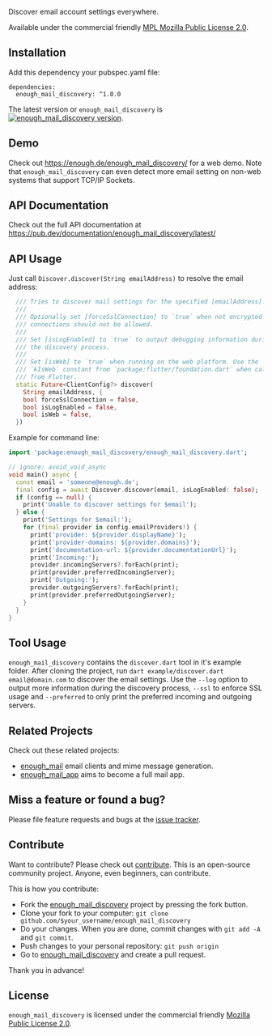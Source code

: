 Discover email account settings everywhere.

Available under the commercial friendly 
[MPL Mozilla Public License 2.0](https://www.mozilla.org/en-US/MPL/).


## Installation
Add this dependency your pubspec.yaml file:

```
dependencies:
  enough_mail_discovery: ^1.0.0
```
The latest version or `enough_mail_discovery` is [![enough_mail_discovery version](https://img.shields.io/pub/v/enough_mail_discovery.svg)](https://pub.dartlang.org/packages/enough_mail_discovery).

## Demo

Check out https://enough.de/enough_mail_discovery/ for a web demo.
Note that `enough_mail_discovery` can even detect more email setting on non-web systems that support TCP/IP Sockets.

## API Documentation
Check out the full API documentation at https://pub.dev/documentation/enough_mail_discovery/latest/

## API Usage

Just call `Discover.discover(String emailAddress)` to resolve the email address:
```dart
  /// Tries to discover mail settings for the specified [emailAddress].
  ///
  /// Optionally set [forceSslConnection] to `true` when not encrypted
  /// connections should not be allowed.
  ///
  /// Set [isLogEnabled] to `true` to output debugging information during
  /// the discovery process.
  ///
  /// Set [isWeb] to `true` when running on the web platform. Use the
  /// `kIsWeb` constant from `package:flutter/foundation.dart` when called
  /// from Flutter.
  static Future<ClientConfig?> discover(
    String emailAddress, {
    bool forceSslConnection = false,
    bool isLogEnabled = false,
    bool isWeb = false,
  }) 
```

Example for command line:
```dart
import 'package:enough_mail_discovery/enough_mail_discovery.dart';

// ignore: avoid_void_async
void main() async {
  const email = 'someone@enough.de';
  final config = await Discover.discover(email, isLogEnabled: false);
  if (config == null) {
    print('Unable to discover settings for $email');
  } else {
    print('Settings for $email:');
    for (final provider in config.emailProviders!) {
      print('provider: ${provider.displayName}');
      print('provider-domains: ${provider.domains}');
      print('documentation-url: ${provider.documentationUrl}');
      print('Incoming:');
      provider.incomingServers?.forEach(print);
      print(provider.preferredIncomingServer);
      print('Outgoing:');
      provider.outgoingServers?.forEach(print);
      print(provider.preferredOutgoingServer);
    }
  }
}

```

## Tool Usage

`enough_mail_discovery` contains the `discover.dart` tool in it's example folder. After cloning the project, run
`dart example/discover.dart email@domain.com` to discover the email settings. Use the `--log` option to output more information during
the discovery process, `--ssl` to enforce SSL usage and `--preferred` to only print the preferred incoming and outgoing servers.

## Related Projects
Check out these related projects:
* [enough_mail](https://github.com/Enough-Software/enough_mail) email clients and mime message generation.
* [enough_mail_app](https://github.com/Enough-Software/enough_mail_app) aims to become a full mail app.

## Miss a feature or found a bug?

Please file feature requests and bugs at the [issue tracker](https://github.com/Enough-Software/enough_mail_discovery/issues).

## Contribute

Want to contribute? Please check out [contribute](https://github.com/Enough-Software/enough_mail_discovery/contribute).
This is an open-source community project. Anyone, even beginners, can contribute.

This is how you contribute:

* Fork the [enough_mail_discovery](https://github.com/enough-software/enough_mail_discovery/) project by pressing the fork button.
* Clone your fork to your computer: `git clone github.com/$your_username/enough_mail_discovery`
* Do your changes. When you are done, commit changes with `git add -A` and `git commit`.
* Push changes to your personal repository: `git push origin`
* Go to [enough_mail_discovery](https://github.com/enough-software/enough_mail_discovery/)  and create a pull request.

Thank you in advance!




## License
`enough_mail_discovery` is licensed under the commercial friendly [Mozilla Public License 2.0](LICENSE).